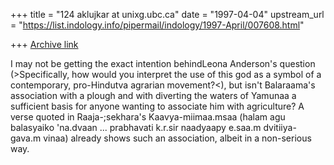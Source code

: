 +++
title = "124 aklujkar at unixg.ubc.ca"
date = "1997-04-04"
upstream_url = "https://list.indology.info/pipermail/indology/1997-April/007608.html"

+++
[Archive link](https://list.indology.info/pipermail/indology/1997-April/007608.html)

I may not be getting the exact intention behindLeona Anderson's question
(>Specifically, how would you interpret the use of this god as a symbol of
a contemporary, pro-Hindutva agrarian movement?<), but isn't Balaraama's
association with a plough and with diverting the waters of Yamunaa a
sufficient basis for anyone wanting to associate him with agriculture? A
verse quoted in Raaja-;sekhara's Kaavya-miimaa.msaa (halam agu balasyaiko
'na.dvaan ... prabhavati k.r.sir naadyaapy e.saa.m dvitiiya-gava.m vinaa)
already shows such an association, albeit in a non-serious way.







